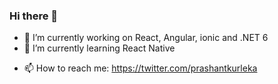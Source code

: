 ### Hi there 👋

<!--
**prashantkurlekar/PrashantKurlekar** is a ✨ _special_ ✨ repository because its `README.md` (this file) appears on your GitHub profile.
Here are some ideas to get you started:
-->

- 🔭 I’m currently working on React, Angular, ionic and .NET 6
- 🌱 I’m currently learning React Native
<!-- - 👯 I’m looking to collaborate on ... -->
<!-- - 🤔 I’m looking for help with ... -->
<!-- - 💬 Ask me about ... -->
- 📫 How to reach me: https://twitter.com/prashantkurleka
<!-- - 😄 Pronouns: ... -->
<!-- - ⚡ Fun fact: ... -->
